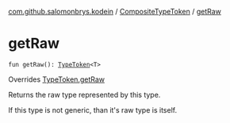 [com.github.salomonbrys.kodein](../index.md) / [CompositeTypeToken](index.md) / [getRaw](.)

# getRaw

`fun getRaw(): `[`TypeToken`](../-type-token/index.md)`<T>`

Overrides [TypeToken.getRaw](../-type-token/get-raw.md)

Returns the raw type represented by this type.

If this type is not generic, than it's raw type is itself.

